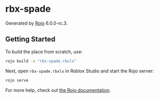 # rbx-spade
Generated by [Rojo](https://github.com/rojo-rbx/rojo) 6.0.0-rc.3.

## Getting Started
To build the place from scratch, use:

```bash
rojo build -o "rbx-spade.rbxlx"
```

Next, open `rbx-spade.rbxlx` in Roblox Studio and start the Rojo server:

```bash
rojo serve
```

For more help, check out [the Rojo documentation](https://rojo.space/docs).